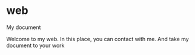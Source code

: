 # web
My document

Welcome to my web.
In this place, you can contact with me.
And take my document to your work 
